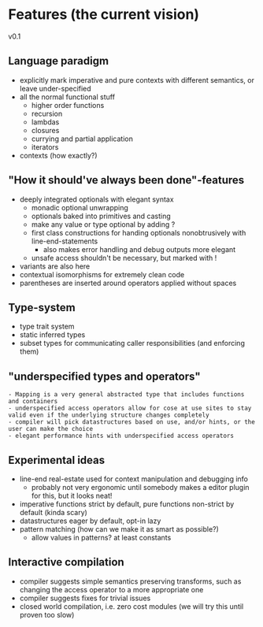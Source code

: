 # Features (the current vision)

v0.1

## Language paradigm
- explicitly mark imperative and pure contexts with different semantics, or leave under-specified
- all the normal functional stuff
    - higher order functions
    - recursion
    - lambdas
    - closures
    - currying and partial application
    - iterators
- contexts (how exactly?)

## "How it should've always been done"-features
- deeply integrated optionals with elegant syntax
    - monadic optional unwrapping
    - optionals baked into primitives and casting
    - make any value or type optional by adding ?
    - first class constructions for handing optionals nonobtrusively with line-end-statements
        - also makes error handling and debug outputs more elegant
    - unsafe access shouldn't be necessary, but marked with !
- variants are also here
- contextual isomorphisms for extremely clean code
- parentheses are inserted around operators applied without spaces

## Type-system
- type trait system
- static inferred types
- subset types for communicating caller responsibilities (and enforcing them)

## "underspecified types and operators"
    - Mapping is a very general abstracted type that includes functions and containers
    - underspecified access operators allow for cose at use sites to stay valid even if the underlying structure changes completely
    - compiler will pick datastructures based on use, and/or hints, or the user can make the choice
    - elegant performance hints with underspecified access operators

## Experimental ideas
- line-end real-estate used for context manipulation and debugging info
    - probably not very ergonomic until somebody makes a editor plugin for this, but it looks neat!
- imperative functions strict by default, pure functions non-strict by default (kinda scary)
- datastructures eager by default, opt-in lazy
- pattern matching (how can we make it as smart as possible?)
    - allow values in patterns? at least constants

## Interactive compilation
- compiler suggests simple semantics preserving transforms, such as changing the access operator to a more appropriate one
- compiler suggests fixes for trivial issues
- closed world compilation, i.e. zero cost modules (we will try this until proven too slow)